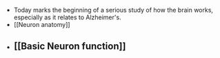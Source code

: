 - Today marks the beginning of a serious study of how the brain works, especially as it relates to Alzheimer's.
- [[Neuron anatomy]]
- [[Basic Neuron function]]
	-